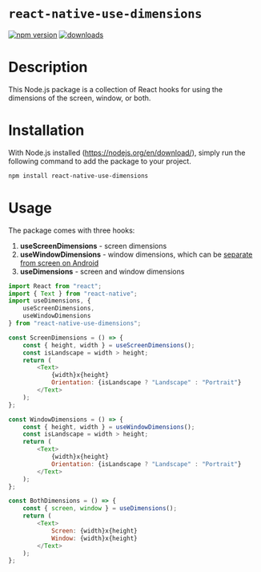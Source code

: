 # `react-native-use-dimensions`

[![npm version](http://img.shields.io/npm/v/react-native-use-dimensions.svg?style=flat)](https://npmjs.org/package/react-native-use-dimensions)
[![downloads](http://img.shields.io/npm/dt/react-native-use-dimensions.svg?style=flat)](https://npmjs.org/package/react-native-use-dimensions)

# Description

This Node.js package is a collection of React hooks for using the dimensions of the screen, window, or both.

# Installation

With Node.js installed (https://nodejs.org/en/download/), simply run the following command to add the package to your project.

```bash
npm install react-native-use-dimensions
```

# Usage

The package comes with three hooks:

1. <b>useScreenDimensions</b> - screen dimensions
2. <b>useWindowDimensions</b> - window dimensions, which can be <a href="https://stackoverflow.com/a/44979327/11960129">separate from screen on Android</a>
3. <b>useDimensions</b> - screen and window dimensions

```js
import React from "react";
import { Text } from "react-native";
import useDimensions, {
    useScreenDimensions,
    useWindowDimensions
} from "react-native-use-dimensions";

const ScreenDimensions = () => {
    const { height, width } = useScreenDimensions();
    const isLandscape = width > height;
    return (
        <Text>
            {width}x{height}
            Orientation: {isLandscape ? "Landscape" : "Portrait"}
        </Text>
    );
};

const WindowDimensions = () => {
    const { height, width } = useWindowDimensions();
    const isLandscape = width > height;
    return (
        <Text>
            {width}x{height}
            Orientation: {isLandscape ? "Landscape" : "Portrait"}
        </Text>
    );
};

const BothDimensions = () => {
    const { screen, window } = useDimensions();
    return (
        <Text>
            Screen: {width}x{height}
            Window: {width}x{height}
        </Text>
    );
};
```
